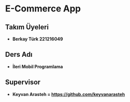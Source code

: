 # E-Commerce App

## Takım Üyeleri
- **Berkay Türk 221216049**

## Ders Adı
- **İleri Mobil Programlama**

## Supervisor
- **Keyvan Arasteh = https://github.com/keyvanarasteh**